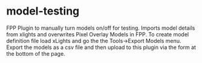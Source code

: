 model-testing
=============

FPP Plugin to manually turn models on/off for testing.
Imports model details from xlights and overwrites Pixel Overlay Models in FPP.
To create model definition file load xLights and go the the Tools->Export Models menu.  Export the models as a csv file and then upload to this plugin via the form at the bottom of the page.
